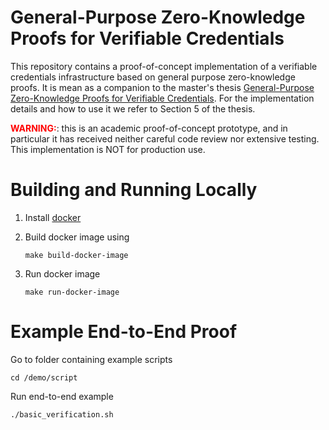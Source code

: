 # General-Purpose Zero-Knowledge Proofs for Verifiable Credentials

This repository contains a proof-of-concept implementation of a verifiable credentials infrastructure based on general purpose zero-knowledge proofs. It is mean as a companion to the master's thesis [General-Purpose Zero-Knowledge Proofs for Verifiable Credentials](GeneralPurposeZeroKnowledgeProofsForVerifiableCredentials.pdf). For the implementation details and how to use it we refer to Section 5 of the thesis.

<span style="color:red">**WARNING:**</span>: this is an academic proof-of-concept prototype, and in particular it has received neither careful code review nor extensive testing. This implementation is NOT for production use.

# Building and Running Locally

1. Install [docker](https://www.docker.com/)

2. Build docker image using
    ```text
    make build-docker-image
    ```

3. Run docker image
    ```text
    make run-docker-image
    ```

# Example End-to-End Proof
Go to folder containing example scripts

```text
cd /demo/script
```

Run end-to-end example

```text
./basic_verification.sh
```